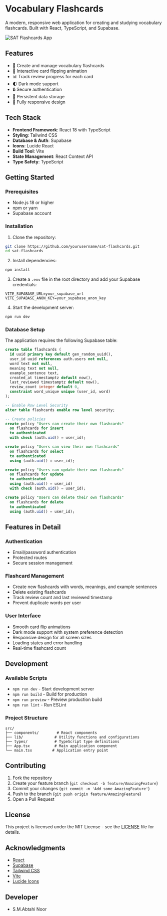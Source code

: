# Vocabulary Flashcards

A modern, responsive web application for creating and studying vocabulary flashcards. Built with React, TypeScript, and Supabase.

![SAT Flashcards App](https://images.unsplash.com/photo-1456513080510-7bf3a84b82f8?auto=format&fit=crop&w=1200&q=80)

## Features

- 📝 Create and manage vocabulary flashcards
- 🔄 Interactive card flipping animation
- 📊 Track review progress for each card
- 🌓 Dark mode support
- 🔒 Secure authentication
- 💾 Persistent data storage
- 📱 Fully responsive design

## Tech Stack

- **Frontend Framework**: React 18 with TypeScript
- **Styling**: Tailwind CSS
- **Database & Auth**: Supabase
- **Icons**: Lucide React
- **Build Tool**: Vite
- **State Management**: React Context API
- **Type Safety**: TypeScript

## Getting Started

### Prerequisites

- Node.js 18 or higher
- npm or yarn
- Supabase account

### Installation

1. Clone the repository:
```bash
git clone https://github.com/yourusername/sat-flashcards.git
cd sat-flashcards
```

2. Install dependencies:
```bash
npm install
```

3. Create a `.env` file in the root directory and add your Supabase credentials:
```env
VITE_SUPABASE_URL=your_supabase_url
VITE_SUPABASE_ANON_KEY=your_supabase_anon_key
```

4. Start the development server:
```bash
npm run dev
```

### Database Setup

The application requires the following Supabase table:

```sql
create table flashcards (
  id uuid primary key default gen_random_uuid(),
  user_id uuid references auth.users not null,
  word text not null,
  meaning text not null,
  example_sentence text,
  created_at timestamptz default now(),
  last_reviewed timestamptz default now(),
  review_count integer default 0,
  constraint word_unique unique (user_id, word)
);

-- Enable Row Level Security
alter table flashcards enable row level security;

-- Create policies
create policy "Users can create their own flashcards"
  on flashcards for insert
  to authenticated
  with check (auth.uid() = user_id);

create policy "Users can view their own flashcards"
  on flashcards for select
  to authenticated
  using (auth.uid() = user_id);

create policy "Users can update their own flashcards"
  on flashcards for update
  to authenticated
  using (auth.uid() = user_id)
  with check (auth.uid() = user_id);

create policy "Users can delete their own flashcards"
  on flashcards for delete
  to authenticated
  using (auth.uid() = user_id);
```

## Features in Detail

### Authentication
- Email/password authentication
- Protected routes
- Secure session management

### Flashcard Management
- Create new flashcards with words, meanings, and example sentences
- Delete existing flashcards
- Track review count and last reviewed timestamp
- Prevent duplicate words per user

### User Interface
- Smooth card flip animations
- Dark mode support with system preference detection
- Responsive design for all screen sizes
- Loading states and error handling
- Real-time flashcard count

## Development

### Available Scripts

- `npm run dev` - Start development server
- `npm run build` - Build for production
- `npm run preview` - Preview production build
- `npm run lint` - Run ESLint

### Project Structure

```
src/
├── components/        # React components
├── lib/              # Utility functions and configurations
├── types/            # TypeScript type definitions
├── App.tsx           # Main application component
└── main.tsx         # Application entry point
```

## Contributing

1. Fork the repository
2. Create your feature branch (`git checkout -b feature/AmazingFeature`)
3. Commit your changes (`git commit -m 'Add some AmazingFeature'`)
4. Push to the branch (`git push origin feature/AmazingFeature`)
5. Open a Pull Request

## License

This project is licensed under the MIT License - see the [LICENSE](LICENSE) file for details.

## Acknowledgments

- [React](https://reactjs.org/)
- [Supabase](https://supabase.io/)
- [Tailwind CSS](https://tailwindcss.com/)
- [Vite](https://vitejs.dev/)
- [Lucide Icons](https://lucide.dev/)

## Developer 
- S.M.Abtahi Noor
